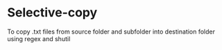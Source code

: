 # Selective-copy


To copy .txt files from source folder and subfolder into destination folder using regex and shutil
